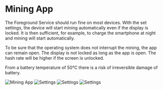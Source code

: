 # Mining App

The Foreground Service should run fine on most devices.
With the set settings, the device will start mining automatically even if the display is locked.
It is then sufficient, for example, to charge the smartphone at night and mining will start automatically.

To be sure that the operating system does not interrupt the mining, the app can remain open. The display is not locked as long as the app is open.
The hash rate will be higher if the screen is unlocked.

From a battery temperature of 50°C there is a risk of irreversible damage of battery.

![Mining App](/img/1.png)
![Settings](/img/2.png)
![Settings](/img/3.png)
![Settings](/img/4.png)

